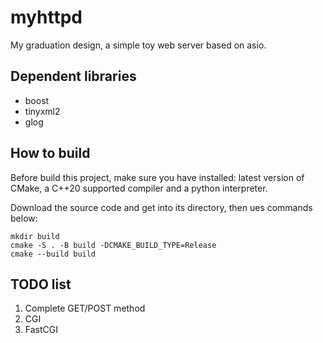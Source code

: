 # myhttpd
My graduation design, a simple toy web server based on asio.  
## Dependent libraries
- boost
- tinyxml2
- glog
## How to build
Before build this project, make sure you have installed: latest version of CMake, a C++20 supported compiler and a python interpreter. 

Download the source code and get into its directory, 
then ues commands below:
```
mkdir build
cmake -S . -B build -DCMAKE_BUILD_TYPE=Release
cmake --build build
```
## TODO list
1. Complete GET/POST method
2. CGI
4. FastCGI

